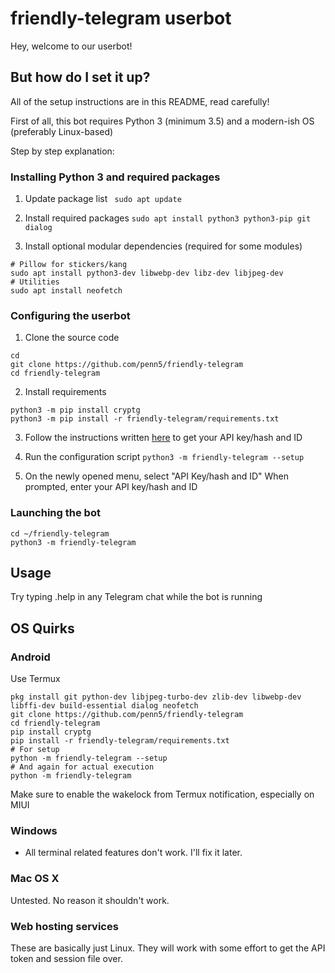 # friendly-telegram userbot

Hey, welcome to our userbot!

## But how do I set it up?

All of the setup instructions are in this README, read carefully!

First of all, this bot requires Python 3 (minimum 3.5) and a modern-ish OS (preferably Linux-based)

Step by step explanation:

### Installing Python 3 and required packages

1. Update package list
` sudo apt update`

2. Install required packages
`sudo apt install python3 python3-pip git dialog`

3. Install optional modular dependencies (required for some modules)
```
# Pillow for stickers/kang
sudo apt install python3-dev libwebp-dev libz-dev libjpeg-dev
# Utilities
sudo apt install neofetch
```

### Configuring the userbot

1. Clone the source code
```
cd
git clone https://github.com/penn5/friendly-telegram
cd friendly-telegram
```

2. Install requirements
```
python3 -m pip install cryptg
python3 -m pip install -r friendly-telegram/requirements.txt
```

3.  Follow the instructions written [here](https://core.telegram.org/api/obtaining_api_id "here") to get your API key/hash and ID

4. Run the configuration script
`python3 -m friendly-telegram --setup`

5. On the newly opened menu, select "API Key/hash and ID"
When prompted, enter your API key/hash and ID

### Launching the bot

```
cd ~/friendly-telegram
python3 -m friendly-telegram
```

## Usage

Try typing .help in any Telegram chat while the bot is running

## OS Quirks

### Android

Use Termux
```
pkg install git python-dev libjpeg-turbo-dev zlib-dev libwebp-dev libffi-dev build-essential dialog neofetch
git clone https://github.com/penn5/friendly-telegram
cd friendly-telegram
pip install cryptg
pip install -r friendly-telegram/requirements.txt
# For setup
python -m friendly-telegram --setup
# And again for actual execution
python -m friendly-telegram
```
Make sure to enable the wakelock from Termux notification, especially on MIUI

### Windows

- All terminal related features don't work. I'll fix it later.

### Mac OS X

Untested. No reason it shouldn't work.

### Web hosting services

These are basically just Linux. They will work with some effort to get the API token and session file over.
